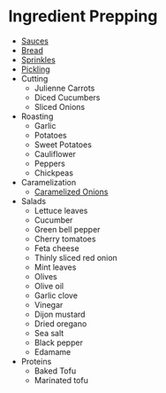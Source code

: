 # Ingredient Prepping

- [Sauces](https://harryliu.design/docs-md/sauces)
- [Bread](https://harryliu.design/docs-md/bread)
- [Sprinkles](https://harryliu.design/docs-md/sprinkles)
- [Pickling](https://harryliu.design/docs-md/pickling)
- Cutting
  - Julienne Carrots
  - Diced Cucumbers
  - Sliced Onions
- Roasting
  - Garlic
  - Potatoes
  - Sweet Potatoes
  - Cauliflower
  - Peppers
  - Chickpeas
- Caramelization
  - [Caramelized Onions](https://www.seriouseats.com/quick-caramelized-onions-recipe)
- Salads
  - Lettuce leaves
  - Cucumber
  - Green bell pepper
  - Cherry tomatoes
  - Feta cheese
  - Thinly sliced red onion
  - Mint leaves
  - Olives
  - Olive oil
  - Garlic clove
  - Vinegar
  - Dijon mustard
  - Dried oregano
  - Sea salt
  - Black pepper
  - Edamame
- Proteins
  - Baked Tofu
  - Marinated tofu
